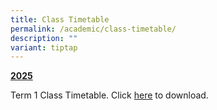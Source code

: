 ```yaml
---
title: Class Timetable
permalink: /academic/class-timetable/
description: ""
variant: tiptap
---
```

<p><strong><u>2025</u></strong>
</p>
<p>Term 1 Class Timetable. Click <a href="/files/2025/2025_Sem_1_TT__Class__v5.pdf" rel="noopener noreferrer nofollow" target="_blank">here</a> to download.</p>
<p></p>
<p></p>
<p></p>
<p></p>